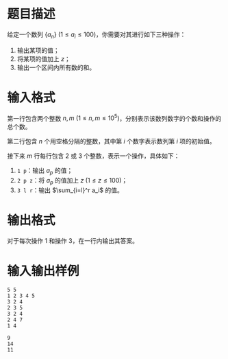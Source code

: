 # 题目描述

给定一个数列 $\{a_n \}~(1 \leq a_i \leq 100)$，你需要对其进行如下三种操作：

1. 输出某项的值；
2. 将某项的值加上 $z$；
3. 输出一个区间内所有数的和。

# 输入格式

第一行包含两个整数 $n, m~(1 \leq n,m \leq {10}^5)$，分别表示该数列数字的个数和操作的总个数。

第二行包含 $n$ 个用空格分隔的整数，其中第 $i$ 个数字表示数列第 $i$ 项的初始值。

接下来 $m$ 行每行包含 $2$ 或 $3$ 个整数，表示一个操作，具体如下：

1. `1 p`：输出 $a_p$ 的值；
2. `2 p z`：将 $a_p$ 的值加上 $z~(1 \leq z \leq 100)$；
3. `3 l r`：输出 $\sum_{i=l}^r a_i$ 的值。

# 输出格式

对于每次操作 1 和操作 3，在一行内输出其答案。

# 输入输出样例

```input1
5 5
1 2 3 4 5
3 2 4
2 3 5
3 2 4
2 4 7
1 4
```

```output1
9
14
11
```
